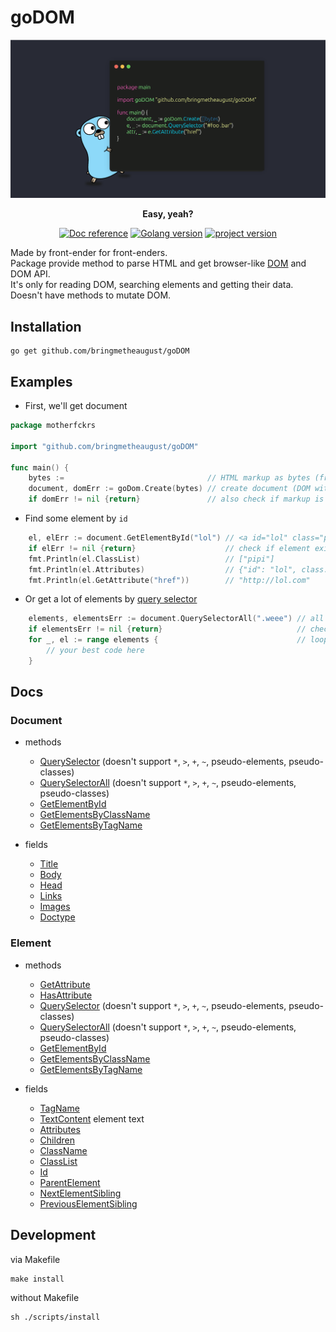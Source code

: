 # goDOM

<p align="center">
    <picture>
      <img alt="goDOM logo" src="./assets/repo_logo.png" style="max-width: 100%; max-height: 100%">
    </picture>
</p>
<p align="center"><b>Easy, yeah?</b></p>
<p align="center">
    <a href="https://pkg.go.dev/github.com/bringmetheaugust/goDOM"><img src="https://pkg.go.dev/badge/github.com/stretchr/testify" alt="Doc reference"></a>
    <a href="https://lh3.googleusercontent.com/proxy/w2a-pc4X9z2kuDWoXKnSF8pY6ngZvjVuZOAXMz3ZR8NwaUj9a-KsJnpcjtUSRO9QtFV6vMb3YoHWWv6k43Cb6bHOJEka19uE54GWtVx7Lru8gi10I_968eA2thkA0dL1O-zA8WT24cI"><img src="https://img.shields.io/badge/go%20version-1.21.5-61CFDD.svg?style=flat-square" alt="Golang version"></a>
    <a href="https://cs4.pikabu.ru/post_img/big/2014/12/15/4/1418619408_1209550583.jpg"><img src="https://img.shields.io/badge/version-0.1.9-blue" alt="project version"></a>
</p>

Made by front-ender for front-enders.   
Package provide method to parse HTML and get browser-like [DOM](https://developer.mozilla.org/en-US/docs/Web/API/Document_Object_Model/Introduction#what_is_the_dom) and DOM API.  
It's only for reading DOM, searching elements and getting their data.
Doesn't have methods to mutate DOM.

## Installation

    go get github.com/bringmetheaugust/goDOM

## Examples

 * First, we'll get document

```go
package motherfckrs

import "github.com/bringmetheaugust/goDOM"

func main() {
    bytes :=                                // HTML markup as bytes (from HTTP request, files, etc.)
    document, domErr := goDom.Create(bytes) // create document (DOM with DOM API, like in browser)
    if domErr != nil {return}               // also check if markup is valid
```
 * Find some element by `id`

```go
    el, elErr := document.GetElementById("lol") // <a id="lol" class="pipi" href="http://lol.com">
    if elErr != nil {return}                    // check if element exists
    fmt.Println(el.ClassList)                   // ["pipi"]
    fmt.Println(el.Attributes)                  // {"id": "lol", class: "pipi", "href": "http://lol.com"}
    fmt.Println(el.GetAttribute("href"))        // "http://lol.com"
```

 * Or get a lot of elements by [query selector](https://developer.mozilla.org/en-US/docs/Web/API/Document/querySelectorAll)

```go
    elements, elementsErr := document.QuerySelectorAll(".weee") // all elements in DOM which have class "weee"
    if elementsErr != nil {return}                              // check if elements are existed
    for _, el := range elements {                               // loop slice with existed elements
        // your best code here
    }
```

## Docs

### Document

 * methods

    * [QuerySelector](https://developer.mozilla.org/en-US/docs/Web/API/Document/querySelector) (doesn't support `*`, `>`, `+`, `~`, pseudo-elements, pseudo-classes)
    * [QuerySelectorAll](https://developer.mozilla.org/en-US/docs/Web/API/Document/querySelectorAll) (doesn't support `*`, `>`, `+`, `~`, pseudo-elements, pseudo-classes)
    * [GetElementById](https://developer.mozilla.org/en-US/docs/Web/API/Document/getElementById)
    * [GetElementsByClassName](https://developer.mozilla.org/en-US/docs/Web/API/Document/getElementsByClassName)
    * [GetElementsByTagName](https://developer.mozilla.org/en-US/docs/Web/API/Element/getElementsByTagName)

 * fields

    * [Title](https://developer.mozilla.org/en-US/docs/Web/API/Document/title)
	* [Body](https://developer.mozilla.org/en-US/docs/Web/API/Document/body)
	* [Head](https://developer.mozilla.org/en-US/docs/Web/API/Document/head)
	* [Links](https://developer.mozilla.org/en-US/docs/Web/API/Document/links)
	* [Images](https://developer.mozilla.org/en-US/docs/Web/API/Document/images)
	* [Doctype](https://developer.mozilla.org/en-US/docs/Web/API/Document/doctype)

### Element

 * methods

    * [GetAttribute](https://developer.mozilla.org/en-US/docs/Web/API/Element/getAttribute)
    * [HasAttribute](https://developer.mozilla.org/en-US/docs/Web/API/Element/hasAttribute)
    * [QuerySelector](https://developer.mozilla.org/en-US/docs/Web/API/Document/querySelector) (doesn't support `*`, `>`, `+`, `~`, pseudo-elements, pseudo-classes)
    * [QuerySelectorAll](https://developer.mozilla.org/en-US/docs/Web/API/Document/querySelectorAll) (doesn't support `*`, `>`, `+`, `~`, pseudo-elements, pseudo-classes)
    * [GetElementById](https://developer.mozilla.org/en-US/docs/Web/API/Document/getElementById)
    * [GetElementsByClassName](https://developer.mozilla.org/en-US/docs/Web/API/Document/getElementsByClassName)
    * [GetElementsByTagName](https://developer.mozilla.org/en-US/docs/Web/API/Element/getElementsByTagName)

 * fields

    * [TagName](https://developer.mozilla.org/en-US/docs/Web/API/Element/tagName)
    * [TextContent](https://developer.mozilla.org/en-US/docs/Web/API/Node/textContent) element text
    * [Attributes](https://developer.mozilla.org/en-US/docs/Web/API/Element/attributes)
    * [Children](https://developer.mozilla.org/en-US/docs/Web/API/Element/children)
    * [ClassName](https://developer.mozilla.org/en-US/docs/Web/API/Element/className)
    * [ClassList](https://developer.mozilla.org/en-US/docs/Web/API/Element/classList)
    * [Id](https://developer.mozilla.org/en-US/docs/Web/API/Element/id)
    * [ParentElement](https://developer.mozilla.org/en-US/docs/Web/API/Node/parentElement)
	* [NextElementSibling](https://developer.mozilla.org/en-US/docs/Web/API/Element/nextElementSibling)
	* [PreviousElementSibling](https://developer.mozilla.org/en-US/docs/Web/API/Element/previousElementSibling)

## Development

via Makefile

    make install

without Makefile

    sh ./scripts/install
